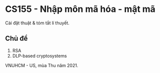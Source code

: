 # CS155 - Nhập môn mã hóa - mật mã

Cài đặt thuật & tóm tắt lí thuyết.

## Chủ đề
1. RSA
2. DLP-based cryptosystems

VNUHCM - US, mùa Thu năm 2021.
